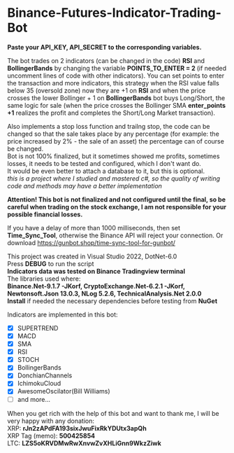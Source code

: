 # Binance-Futures-Indicator-Trading-Bot

**Paste your API_KEY, API_SECRET to the corresponding variables.<br />**

The bot trades on 2 indicators (can be changed in the code) <b>RSI</b> and <b>BollingerBands</b> by changing the variable <b>POINTS_TO_ENTER = 2 </b> (if needed uncomment lines of code with other indicators). You can set points to enter the transaction and more indicators, this strategy when the RSI value falls below 35 (oversold zone) now they are +1 on **RSI** and when the price crosses the lower Bollinger + 1 on **BollingerBands** bot buys Long/Short, the same logic for sale (when the price crosses the Bollinger SMA  **enter_points +1** realizes the profit and completes the Short/Long Market transaction). </br> 

Also implements a stop loss function and trailng stop, the code can be changed so that the sale takes place by any percentage (for example: the price increased by 2% - the sale of an asset) the percentage can of course be changed.</br>
Bot is not 100% finalized, but it sometimes showed me profits, sometimes losses, it needs to be tested and configured, which I don't want do.<br />
It would be even better to attach a database to it, but this is optional.<br />
*this is a project where I studied and mastered c#, so the quality of writing code and methods may have a better implementation*

<b>Attention! This bot is not finalized and not configured until the final, so be careful when trading on the stock exchange, I am not responsible for your possible financial losses. </b><br />

If you have a delay of more than 1000 milliseconds, then set **Time_Sync_Tool**, otherwise the Binance API will reject your connection. Or download https://gunbot.shop/time-sync-tool-for-gunbot/


This project was created in Visual Studio 2022, DotNet-6.0<br />
Press **DEBUG** to run the script<br />
**Indicators data was tested on Binance Tradingview terminal**<br />
The libraries used where: <br />
**Binance.Net-9.1.7 -JKorf, CryptoExchange.Net-6.2.1 -JKorf, Newtonsoft.Json 13.0.3, NLog 5.2.6, TechnicalAnalysis.Net 2.0.0**<br />
**Install** if needed the necessary dependencies before testing from **NuGet**<br />

Indicators are implemented in this bot:
- [x] SUPERTREND
- [x] MACD
- [x] SMA
- [x] RSI
- [x] STOCH
- [x] BollingerBands
- [x] DonchianChannels
- [x] IchimokuCloud
- [x] AwesomeOscilator(Bill Williams)
- [ ] and more...

When you get rich with the help of this bot and want to thank me, I will be very happy with any donation: </br>
XRP: **rJn2zAPdFA193sixJwuFixRkYDUtx3apQh** </br>
XRP Tag (memo): **500425854**</br>
LTC: **LZS5oKRVDMwRwXnvwZvXHLiGnn9WkzZiwk**</br>
